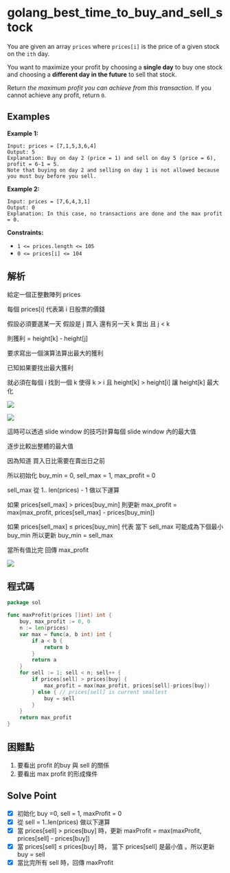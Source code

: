 # golang_best_time_to_buy_and_sell_stock

You are given an array `prices` where `prices[i]` is the price of a given stock on the `ith` day.

You want to maximize your profit by choosing a **single day** to buy one stock and choosing a **different day in the future** to sell that stock.

Return *the maximum profit you can achieve from this transaction*. If you cannot achieve any profit, return `0`.

## Examples

**Example 1:**

```
Input: prices = [7,1,5,3,6,4]
Output: 5
Explanation: Buy on day 2 (price = 1) and sell on day 5 (price = 6), profit = 6-1 = 5.
Note that buying on day 2 and selling on day 1 is not allowed because you must buy before you sell.

```

**Example 2:**

```
Input: prices = [7,6,4,3,1]
Output: 0
Explanation: In this case, no transactions are done and the max profit = 0.

```

**Constraints:**

- `1 <= prices.length <= 105`
- `0 <= prices[i] <= 104`

## 解析

給定一個正整數陣列 prices 

每個 prices[i] 代表第 i 日股票的價錢

假設必須要選某一天 假設是 j 買入 還有另一天 k 賣出 且 j < k

則獲利 = height[k] - height[j]

要求寫出一個演算法算出最大的獲利

已知如果要找出最大獲利

就必須在每個 i  找到一個 k 使得 k > i 且 height[k] > height[i] 讓 height[k] 最大化

![](https://i.imgur.com/BimdqXp.png)

![](https://i.imgur.com/sWZooAr.png)



這時可以透過 slide window 的技巧計算每個 slide window 內的最大值

逐步比較出整體的最大值

因為知道 買入日比需要在賣出日之前

所以初始化 buy_min = 0, sell_max = 1, max_profit  = 0

sell_max 從 1.. len(prices) - 1 做以下運算

如果 prices[sell_max] > prices[buy_min] 則更新 max_profit = max(max_profit, prices[sell_max] - prices[buy_min])

如果 prices[sell_max] ≤ prices[buy_min] 代表 當下 sell_max 可能成為下個最小 buy_min 所以更新 buy_min = sell_max

當所有值比完 回傳 max_profit


![](https://i.imgur.com/lIthXp7.png)
  

## 程式碼
```go
package sol

func maxProfit(prices []int) int {
	buy, max_profit := 0, 0
	n := len(prices)
	var max = func(a, b int) int {
		if a < b {
			return b
		}
		return a
	}
	for sell := 1; sell < n; sell++ {
		if prices[sell] > prices[buy] {
			max_profit = max(max_profit, prices[sell]-prices[buy])
		} else { // prices[sell] is current smallest
			buy = sell
		}
	}
	return max_profit
}
```
## 困難點

1. 要看出 profit 的buy 與 sell 的關係
2. 要看出 max profit 的形成條件

## Solve Point

- [x]  初始化 buy =0, sell = 1, maxProfit = 0
- [x]  從 sell = 1..len(prices) 做以下運算
- [x]  當 prices[sell] > prices[buy]  時，更新 maxProfit = max(maxProfit, prices[sell] - prices[buy])
- [x]  當 prices[sell] ≤ prices[buy] 時， 當下 prices[sell] 是最小值 。所以更新 buy = sell
- [x]  當比完所有 sell 時，回傳 maxProfit